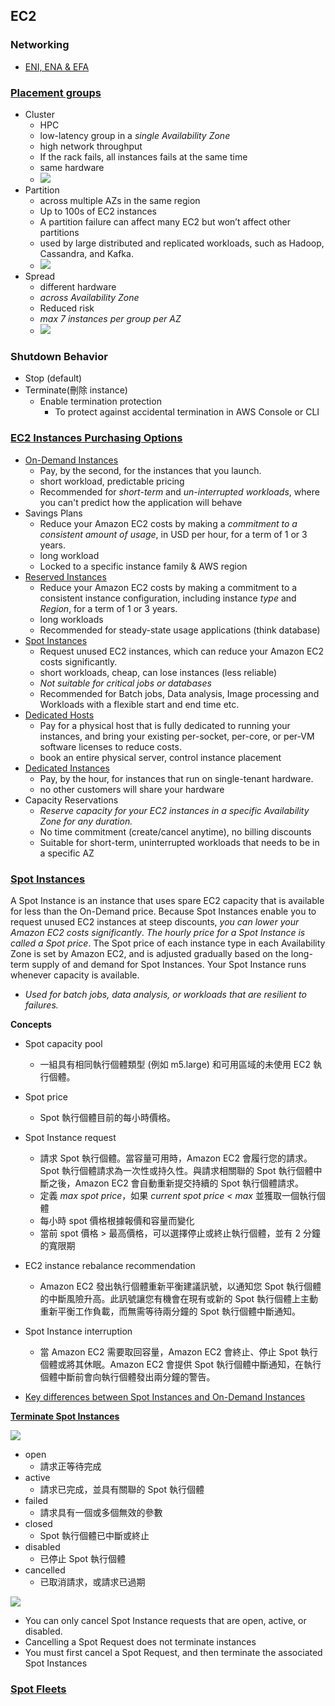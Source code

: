 ## EC2 
### Networking
- [ENI, ENA & EFA](https://medium.com/nerd-for-tech/aws-networking-eni-ena-efa-2db316fdbf85)

### [Placement groups](https://docs.aws.amazon.com/AWSEC2/latest/UserGuide/placement-groups.html)
- Cluster
  - HPC
  - low-latency group in a *single Availability Zone*
  - high network throughput
  - If the rack fails, all instances fails at the same time
  - same hardware
  - ![](https://docs.aws.amazon.com/images/AWSEC2/latest/UserGuide/images/placement-group-cluster.png)
- Partition
  - across multiple AZs in the same region
  - Up to 100s of EC2 instances
  - A partition failure can affect many EC2 but won’t affect other partitions
  - used by large distributed and replicated workloads, such as Hadoop, Cassandra, and Kafka.
  - ![](https://docs.aws.amazon.com/images/AWSEC2/latest/UserGuide/images/placement-group-partition.png)
- Spread
  - different hardware
  - *across Availability Zone*
  - Reduced risk
  - *max 7 instances per group per AZ*
  - ![](https://docs.aws.amazon.com/images/AWSEC2/latest/UserGuide/images/placement-group-spread.png)
 
### Shutdown Behavior
- Stop (default)
- Terminate(刪除 instance)
  - Enable termination protection
    - To protect against accidental termination in AWS Console or CLI

### [EC2 Instances Purchasing Options](https://docs.aws.amazon.com/AWSEC2/latest/UserGuide/instance-purchasing-options.html)

- [On-Demand Instances](https://docs.aws.amazon.com/AWSEC2/latest/UserGuide/ec2-capacity-reservations.html)
  - Pay, by the second, for the instances that you launch.
  - short workload, predictable pricing
  - Recommended for *short-term* and *un-interrupted workloads*, where you can't predict how the application will behave
- Savings Plans
  - Reduce your Amazon EC2 costs by making a *commitment to a consistent amount of usage*, in USD per hour, for a term of 1 or 3 years.
  - long workload
  - Locked to a specific instance family & AWS region
- [Reserved Instances](https://docs.aws.amazon.com/AWSEC2/latest/UserGuide/ec2-reserved-instances.html)
  - Reduce your Amazon EC2 costs by making a commitment to a consistent instance configuration, including instance *type* and *Region*, for a term of 1 or 3 years.
  - long workloads
  - Recommended for steady-state usage applications (think database)
- [Spot Instances](https://docs.aws.amazon.com/AWSEC2/latest/UserGuide/using-spot-instances.html)
  - Request unused EC2 instances, which can reduce your Amazon EC2 costs significantly.
  - short workloads, cheap, can lose instances (less reliable)
  - *Not suitable for critical jobs or databases*
  - Recommended for Batch jobs, Data analysis, Image processing and Workloads with a flexible start and end time etc.
- [Dedicated Hosts](https://docs.aws.amazon.com/AWSEC2/latest/UserGuide/dedicated-hosts-overview.html)
  - Pay for a physical host that is fully dedicated to running your instances, and bring your existing per-socket, per-core, or per-VM software licenses to reduce costs.
  - book an entire physical server, control instance placement
- [Dedicated Instances](https://docs.aws.amazon.com/AWSEC2/latest/UserGuide/dedicated-instance.html)
  - Pay, by the hour, for instances that run on single-tenant hardware.
  - no other customers will share your hardware
- Capacity Reservations
  - *Reserve capacity for your EC2 instances in a specific Availability Zone for any duration.*
  - No time commitment (create/cancel anytime), no billing discounts
  - Suitable for short-term, uninterrupted workloads that needs to be in a specific AZ
 

### [Spot Instances](https://docs.aws.amazon.com/AWSEC2/latest/UserGuide/using-spot-instances.html)

A Spot Instance is an instance that uses spare EC2 capacity that is available for less than the On-Demand price. Because Spot Instances enable you to request unused EC2 instances at steep discounts, *you can lower your Amazon EC2 costs significantly*. *The hourly price for a Spot Instance is called a Spot price*. The Spot price of each instance type in each Availability Zone is set by Amazon EC2, and is adjusted gradually based on the long-term supply of and demand for Spot Instances. Your Spot Instance runs whenever capacity is available.

- *Used for batch jobs, data analysis, or workloads that are resilient to failures.*

**Concepts**
- Spot capacity pool
  - 一組具有相同執行個體類型 (例如 m5.large) 和可用區域的未使用 EC2 執行個體。
- Spot price
  - Spot 執行個體目前的每小時價格。
- Spot Instance request
  - 請求 Spot 執行個體。當容量可用時，Amazon EC2 會履行您的請求。Spot 執行個體請求為一次性或持久性。與請求相關聯的 Spot 執行個體中斷之後，Amazon EC2 會自動重新提交持續的 Spot 執行個體請求。
  - 定義 *max spot price*，如果 *current spot price < max* 並獲取一個執行個體
  - 每小時  spot 價格根據報價和容量而變化
  - 當前 spot 價格 > 最高價格，可以選擇停止或終止執行個體，並有 2 分鐘的寬限期
- EC2 instance rebalance recommendation
  - Amazon EC2 發出執行個體重新平衡建議訊號，以通知您 Spot 執行個體的中斷風險升高。此訊號讓您有機會在現有或新的 Spot 執行個體上主動重新平衡工作負載，而無需等待兩分鐘的 Spot 執行個體中斷通知。
- Spot Instance interruption
  - 當 Amazon EC2 需要取回容量，Amazon EC2 會終止、停止 Spot 執行個體或將其休眠。Amazon EC2 會提供 Spot 執行個體中斷通知，在執行個體中斷前會向執行個體發出兩分鐘的警告。
 
- [Key differences between Spot Instances and On-Demand Instances](https://docs.aws.amazon.com/AWSEC2/latest/UserGuide/using-spot-instances.html#Key%20differences%20between%20Spot%20Instances%20and%20On-Demand%20Instances)

**[Terminate Spot Instances](https://docs.aws.amazon.com/AWSEC2/latest/UserGuide/spot-requests.html)**

![](https://docs.aws.amazon.com/images/AWSEC2/latest/UserGuide/images/spot_lifecycle.png)


- open
  - 請求正等待完成
- active
  - 請求已完成，並具有關聯的 Spot 執行個體
- failed
  - 請求具有一個或多個無效的參數
- closed
  - Spot 執行個體已中斷或終止
- disabled
  - 已停止 Spot 執行個體
- cancelled
  - 已取消請求，或請求已過期

![](https://docs.aws.amazon.com/images/AWSEC2/latest/UserGuide/images/spot_request_states.png)

- You can only cancel Spot Instance requests that are open, active, or disabled.
- Cancelling a Spot Request does not terminate instances
- You must first cancel a Spot Request, and then terminate the associated Spot Instances

### [Spot Fleets](https://docs.aws.amazon.com/zh_tw/AWSEC2/latest/UserGuide/work-with-spot-fleets.html)


